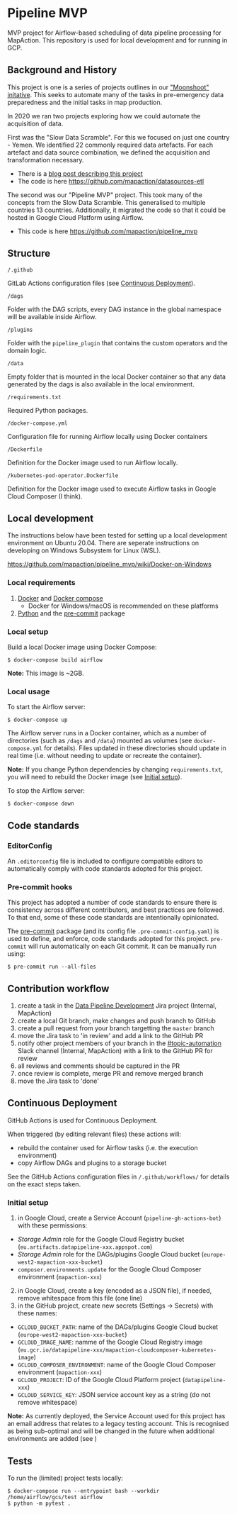 # Pipeline MVP

MVP project for Airflow-based scheduling of data pipeline processing for MapAction. This repository is used for local
development and for running in GCP.

## Background and History

This project is one is a series of projects outlines in our
["Moonshoot" initative](https://mapaction.org/mapactions-moonshot-origins-and-ambitions). This seeks to automate many
of the tasks in pre-emergency data preparedness and the initial tasks in map production.

In 2020 we ran two projects exploring how we could automate the acquisition of data.

First was the "Slow Data Scramble". For this we focused on just one country - Yemen. We identified 22 commonly required
data artefacts. For each artefact and data source combination, we defined the acquisition and transformation necessary.

* There is a [blog post describing this project](https://mapaction.org/moonshot-part-2-the-slow-data-scramble)
* The code is here https://github.com/mapaction/datasources-etl

The second was our "Pipeline MVP" project. This took many of the concepts from the Slow Data Scramble. This generalised
to multiple countries 13 countries. Additionally, it migrated the code so that it could be hosted in Google Cloud
Platform using Airflow.

* This code is here https://github.com/mapaction/pipeline_mvp

## Structure

`/.github`

GitLab Actions configuration files (see [Continuous Deployment](#continuous-deployment)).

`/dags`

Folder with the DAG scripts, every DAG instance in the global namespace will be available inside Airflow.

`/plugins`

Folder with the `pipeline_plugin` that contains the custom operators and the domain logic.

`/data`

Empty folder that is mounted in the local Docker container so that any data generated by the dags is also available in
the local environment.

`/requirements.txt`

Required Python packages.

`/docker-compose.yml`

Configuration file for running Airflow locally using Docker containers

`/Dockerfile`

Definition for the Docker image used to run Airflow locally.

`/kubernetes-pod-operator.Dockerfile`

Definition for the Docker image used to execute Airflow tasks in Google Cloud Composer (I think).

## Local development

The instructions below have been tested for setting up a local development environment on Ubuntu 20.04.
There are seperate instructions on developing on Windows Subsystem for Linux (WSL).

https://github.com/mapaction/pipeline_mvp/wiki/Docker-on-Windows

### Local requirements

1. [Docker](https://www.docker.com) and [Docker compose](https://docs.docker.com/compose/)
    - Docker for Windows/macOS is recommended on these platforms
1. [Python](https://python.org) and the [pre-commit](https://pre-commit.com/#install) package

### Local setup

Build a local Docker image using Docker Compose:

```shell
$ docker-compose build airflow
```

**Note:** This image is ~2GB.

### Local usage

To start the Airflow server:

```shell
$ docker-compose up
```

The Airflow server runs in a Docker container, which as a number of directories (such as `/dags` and `/data`) mounted
as volumes (see `docker-compose.yml` for details). Files updated in these directories should update in real time (i.e.
without needing to update or recreate the container).

**Note:** If you change Python dependencies by changing `requirements.txt`, you will need to rebuild the Docker image
(see [Initial setup](#initial-setup)).

To stop the Airflow server:

```shell
$ docker-compose down
```

## Code standards

### EditorConfig

An `.editorconfig` file is included to configure compatible editors to automatically comply with code standards adopted
for this project.

### Pre-commit hooks

This project has adopted a number of code standards to ensure there is consistency across different contributors, and
best practices are followed. To that end, some of these code standards are intentionally opinionated.

The [pre-commit](https://pre-commit.com) package (and its config file `.pre-commit-config.yaml`) is used to define,
and enforce, code standards adopted for this project. `pre-commit` will run automatically on each Git commit. It can be
manually run using:

```
$ pre-commit run --all-files
```

## Contribution workflow

1. create a task in the [Data Pipeline Development](https://mapaction.atlassian.net/browse/DATAPIPE) Jira project (Internal, MapAction)
1. create a local Git branch, make changes and push branch to GitHub
1. create a pull request from your branch targetting the `master` branch
1. move the Jira task to 'in review' and add a link to the GitHub PR
1. notify other project members of your branch in the [#topic-automation](https://mapaction.slack.com/archives/CKF3LQGGL) Slack channel (Internal, MapAction) with a link to the GitHub PR for review
1. all reviews and comments should be captured in the PR
1. once review is complete, merge PR and remove merged branch
7. move the Jira task to 'done'

## Continuous Deployment

GitHub Actions is used for Continuous Deployment.

When triggered (by editing relevant files) these actions will:

* rebuild the container used for Airflow tasks (i.e. the execution environment)
* copy Airflow DAGs and plugins to a storage bucket

See the GitHub Actions configuration files in `/.github/workflows/` for details on the exact steps taken.

### Initial setup

1. in Google Cloud, create a Service Account (`pipeline-gh-actions-bot`) with these permissions:
  * *Storage Admin* role for the Google Cloud Registry bucket (`eu.artifacts.datapipeline-xxx.appspot.com`)
  * *Storage Admin* role for the DAGs/plugins Google Cloud bucket (`europe-west2-mapaction-xxx-bucket`)
  * `composer.environments.update` for the Google Cloud Composer environment (`mapaction-xxx`)
2. in Google Cloud, create a key (encoded as a JSON file), if needed, remove whitespace from this file (one line)
3. in the GitHub project, create new secrets (Settings -> Secrets) with these names:
  * `GCLOUD_BUCKET_PATH`: name of the DAGs/plugins Google Cloud bucket (`europe-west2-mapaction-xxx-bucket`)
  * `GCLOUD_IMAGE_NAME`: namme of the Google Cloud Registry image (`eu.gcr.io/datapipeline-xxx/mapaction-cloudcomposer-kubernetes-image`)
  * `GCLOUD_COMPOSER_ENVIRONMENT`: name of the Google Cloud Composer environment (`mapaction-xxx`)
  * `GCLOUD_PROJECT`: ID of the Google Cloud Platform project (`datapipeline-xxx`)
  * `GCLOUD_SERVICE_KEY`: JSON service account key as a string (do not remove whitespace)

**Note:** As currently deployed, the Service Account used for this project has an email address that relates to a legacy
testing account. This is recognised as being sub-optimal and will be changed in the future when additional environments
are added (see )

## Tests

To run the (limited) project tests locally:

```
$ docker-compose run --entrypoint bash --workdir /home/airflow/gcs/test airflow
$ python -m pytest .
```
